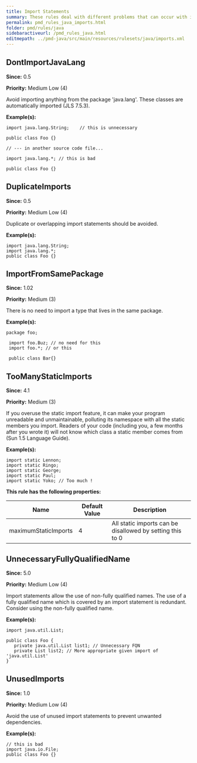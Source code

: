 ```yaml
---
title: Import Statements
summary: These rules deal with different problems that can occur with import statements.
permalink: pmd_rules_java_imports.html
folder: pmd/rules/java
sidebaractiveurl: /pmd_rules_java.html
editmepath: ../pmd-java/src/main/resources/rulesets/java/imports.xml
---
```

## DontImportJavaLang

**Since:** 0.5

**Priority:** Medium Low (4)

Avoid importing anything from the package 'java.lang'.  These classes are automatically imported (JLS 7.5.3).

**Example(s):**

```
import java.lang.String;	// this is unnecessary

public class Foo {}

// --- in another source code file...

import java.lang.*;	// this is bad

public class Foo {}
```

## DuplicateImports

**Since:** 0.5

**Priority:** Medium Low (4)

Duplicate or overlapping import statements should be avoided.

**Example(s):**

```
import java.lang.String;
import java.lang.*;
public class Foo {}
```

## ImportFromSamePackage

**Since:** 1.02

**Priority:** Medium (3)

There is no need to import a type that lives in the same package.

**Example(s):**

```
package foo;
 
 import foo.Buz; // no need for this
 import foo.*; // or this
 
 public class Bar{}
```

## TooManyStaticImports

**Since:** 4.1

**Priority:** Medium (3)

If you overuse the static import feature, it can make your program unreadable and 
unmaintainable, polluting its namespace with all the static members you import. 
Readers of your code (including you, a few months after you wrote it) will not know 
which class a static member comes from (Sun 1.5 Language Guide).

**Example(s):**

```
import static Lennon;
import static Ringo;
import static George;
import static Paul;
import static Yoko; // Too much !
```

**This rule has the following properties:**

|Name|Default Value|Description|
|----|-------------|-----------|
|maximumStaticImports|4|All static imports can be disallowed by setting this to 0|

## UnnecessaryFullyQualifiedName

**Since:** 5.0

**Priority:** Medium Low (4)

Import statements allow the use of non-fully qualified names.  The use of a fully qualified name
which is covered by an import statement is redundant.  Consider using the non-fully qualified name.

**Example(s):**

```
import java.util.List;

public class Foo {
   private java.util.List list1; // Unnecessary FQN
   private List list2; // More appropriate given import of 'java.util.List'
}
```

## UnusedImports

**Since:** 1.0

**Priority:** Medium Low (4)

Avoid the use of unused import statements to prevent unwanted dependencies.

**Example(s):**

```
// this is bad
import java.io.File;
public class Foo {}
```

